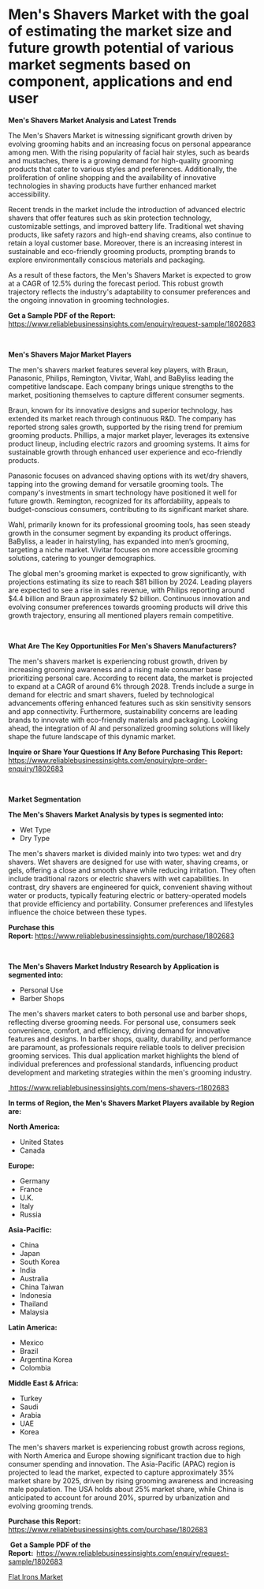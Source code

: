 <p><h1>Men's Shavers Market with the goal of estimating the market size and future growth potential of various market segments based on component, applications and end user</h1></p><p><strong>Men's Shavers Market Analysis and Latest Trends</strong></p>
<p><p>The Men's Shavers Market is witnessing significant growth driven by evolving grooming habits and an increasing focus on personal appearance among men. With the rising popularity of facial hair styles, such as beards and mustaches, there is a growing demand for high-quality grooming products that cater to various styles and preferences. Additionally, the proliferation of online shopping and the availability of innovative technologies in shaving products have further enhanced market accessibility.</p><p>Recent trends in the market include the introduction of advanced electric shavers that offer features such as skin protection technology, customizable settings, and improved battery life. Traditional wet shaving products, like safety razors and high-end shaving creams, also continue to retain a loyal customer base. Moreover, there is an increasing interest in sustainable and eco-friendly grooming products, prompting brands to explore environmentally conscious materials and packaging.</p><p>As a result of these factors, the Men's Shavers Market is expected to grow at a CAGR of 12.5% during the forecast period. This robust growth trajectory reflects the industry's adaptability to consumer preferences and the ongoing innovation in grooming technologies.</p></p>
<p><strong>Get a Sample PDF of the Report:&nbsp;</strong> <a href="https://www.reliablebusinessinsights.com/enquiry/request-sample/1802683?utm_campaign=2109&utm_medium=2&utm_source=Github&utm_content=ia&utm_term=07022025&utm_id=mens-shavers">https://www.reliablebusinessinsights.com/enquiry/request-sample/1802683</a></p>
<p>&nbsp;</p>
<p><strong>Men's Shavers Major Market Players</strong></p>
<p><p>The men's shavers market features several key players, with Braun, Panasonic, Philips, Remington, Vivitar, Wahl, and BaByliss leading the competitive landscape. Each company brings unique strengths to the market, positioning themselves to capture different consumer segments.</p><p>Braun, known for its innovative designs and superior technology, has extended its market reach through continuous R&D. The company has reported strong sales growth, supported by the rising trend for premium grooming products. Phillips, a major market player, leverages its extensive product lineup, including electric razors and grooming systems. It aims for sustainable growth through enhanced user experience and eco-friendly products.</p><p>Panasonic focuses on advanced shaving options with its wet/dry shavers, tapping into the growing demand for versatile grooming tools. The company's investments in smart technology have positioned it well for future growth. Remington, recognized for its affordability, appeals to budget-conscious consumers, contributing to its significant market share.</p><p>Wahl, primarily known for its professional grooming tools, has seen steady growth in the consumer segment by expanding its product offerings. BaByliss, a leader in hairstyling, has expanded into men’s grooming, targeting a niche market. Vivitar focuses on more accessible grooming solutions, catering to younger demographics.</p><p>The global men's grooming market is expected to grow significantly, with projections estimating its size to reach $81 billion by 2024. Leading players are expected to see a rise in sales revenue, with Philips reporting around $4.4 billion and Braun approximately $2 billion. Continuous innovation and evolving consumer preferences towards grooming products will drive this growth trajectory, ensuring all mentioned players remain competitive.</p></p>
<p>&nbsp;</p>
<p><strong>What Are The Key Opportunities For Men's Shavers Manufacturers?</strong></p>
<p><p>The men's shavers market is experiencing robust growth, driven by increasing grooming awareness and a rising male consumer base prioritizing personal care. According to recent data, the market is projected to expand at a CAGR of around 6% through 2028. Trends include a surge in demand for electric and smart shavers, fueled by technological advancements offering enhanced features such as skin sensitivity sensors and app connectivity. Furthermore, sustainability concerns are leading brands to innovate with eco-friendly materials and packaging. Looking ahead, the integration of AI and personalized grooming solutions will likely shape the future landscape of this dynamic market.</p></p>
<p><strong>Inquire or Share Your Questions If Any Before Purchasing This Report:</strong> <a href="https://www.reliablebusinessinsights.com/enquiry/pre-order-enquiry/1802683?utm_campaign=2109&utm_medium=2&utm_source=Github&utm_content=ia&utm_term=07022025&utm_id=mens-shavers">https://www.reliablebusinessinsights.com/enquiry/pre-order-enquiry/1802683</a></p>
<p>&nbsp;</p>
<p><strong>Market Segmentation</strong></p>
<p><strong>The Men's Shavers Market Analysis by types is segmented into:</strong></p>
<p><ul><li>Wet Type</li><li>Dry Type</li></ul></p>
<p><p>The men's shavers market is divided mainly into two types: wet and dry shavers. Wet shavers are designed for use with water, shaving creams, or gels, offering a close and smooth shave while reducing irritation. They often include traditional razors or electric shavers with wet capabilities. In contrast, dry shavers are engineered for quick, convenient shaving without water or products, typically featuring electric or battery-operated models that provide efficiency and portability. Consumer preferences and lifestyles influence the choice between these types.</p></p>
<p><strong>Purchase this Report:&nbsp;</strong><a href="https://www.reliablebusinessinsights.com/purchase/1802683?utm_campaign=2109&utm_medium=2&utm_source=Github&utm_content=ia&utm_term=07022025&utm_id=mens-shavers">https://www.reliablebusinessinsights.com/purchase/1802683</a></p>
<p>&nbsp;</p>
<p><strong>The Men's Shavers Market Industry Research by Application is segmented into:</strong></p>
<p><ul><li>Personal Use</li><li>Barber Shops</li></ul></p>
<p><p>The men's shavers market caters to both personal use and barber shops, reflecting diverse grooming needs. For personal use, consumers seek convenience, comfort, and efficiency, driving demand for innovative features and designs. In barber shops, quality, durability, and performance are paramount, as professionals require reliable tools to deliver precision grooming services. This dual application market highlights the blend of individual preferences and professional standards, influencing product development and marketing strategies within the men's grooming industry.</p></p>
<p><a href="https://www.reliablebusinessinsights.com/mens-shavers-r1802683?utm_campaign=2109&utm_medium=2&utm_source=Github&utm_content=ia&utm_term=07022025&utm_id=mens-shavers">&nbsp;https://www.reliablebusinessinsights.com/mens-shavers-r1802683</a></p>
<p><strong>In terms of Region, the Men's Shavers Market Players available by Region are:</strong></p>
<p>
    <p> <strong> North America: </strong>
        <ul>
            <li>United States</li>
            <li>Canada</li>
        </ul>
        </p> 
    <p> <strong> Europe: </strong>
        <ul>
            <li>Germany</li>
            <li>France</li>
            <li>U.K.</li>
            <li>Italy</li>
            <li>Russia</li>
        </ul>
        </p> 
    <p> <strong> Asia-Pacific: </strong>
        <ul>
            <li>China</li>
            <li>Japan</li>
            <li>South Korea</li>
            <li>India</li>
            <li>Australia</li>
            <li>China Taiwan</li>
            <li>Indonesia</li>
            <li>Thailand</li>
            <li>Malaysia</li>
        </ul>
        </p> 
    <p> <strong> Latin America: </strong>
        <ul>
            <li>Mexico</li>
            <li>Brazil</li>
            <li>Argentina Korea</li>
            <li>Colombia</li>
        </ul>
        </p> 
    <p> <strong> Middle East & Africa: </strong>
        <ul>
            <li>Turkey</li>
            <li>Saudi</li>
            <li>Arabia</li>
            <li>UAE</li>
            <li>Korea</li>
        </ul>
    </p>
    </p>
<p><p>The men's shavers market is experiencing robust growth across regions, with North America and Europe showing significant traction due to high consumer spending and innovation. The Asia-Pacific (APAC) region is projected to lead the market, expected to capture approximately 35% market share by 2025, driven by rising grooming awareness and increasing male population. The USA holds about 25% market share, while China is anticipated to account for around 20%, spurred by urbanization and evolving grooming trends.</p></p>
<p><strong>Purchase this Report: </strong><a href="https://www.reliablebusinessinsights.com/purchase/1802683?utm_campaign=2109&utm_medium=2&utm_source=Github&utm_content=ia&utm_term=07022025&utm_id=mens-shavers">https://www.reliablebusinessinsights.com/purchase/1802683</a></p>
<p>&nbsp;<strong>Get a Sample PDF of the Report:&nbsp;&nbsp;</strong><a href="https://www.reliablebusinessinsights.com/enquiry/request-sample/1802683?utm_campaign=2109&utm_medium=2&utm_source=Github&utm_content=ia&utm_term=07022025&utm_id=mens-shavers">https://www.reliablebusinessinsights.com/enquiry/request-sample/1802683</a></p>
<p><strong></strong></p>
<p><p><a href="https://github.com/MonroeBullock54/Market-Research-Report-List-1/blob/main/flat-irons-market.md?utm_campaign=2109&utm_medium=2&utm_source=Github&utm_content=ia&utm_term=07022025&utm_id=mens-shavers">Flat Irons Market</a></p></p>